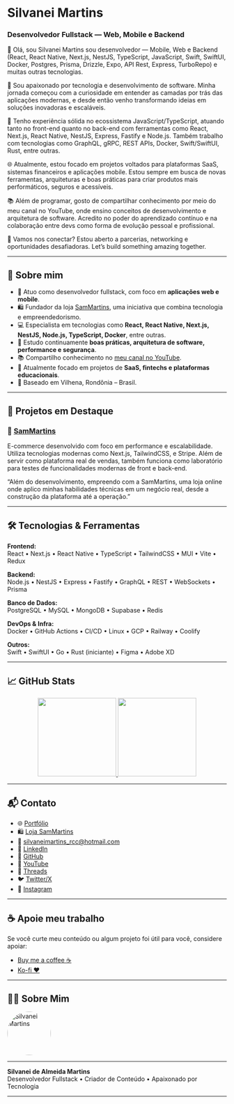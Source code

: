 <!-- Banner animado opcional removido para manter profissionalismo -->

# Silvanei Martins

### Desenvolvedor Fullstack — Web, Mobile e Backend

👋 Olá, sou Silvanei Martins
sou desenvolvedor — Mobile, Web e Backend
(React, React Native, Next.js, NestJS, TypeScript, JavaScript, Swift, SwiftUI, Docker, Postgres, Prisma, Drizzle, Expo, API Rest, Express, TurboRepo) e muitas outras tecnologias.

🚀 Sou apaixonado por tecnologia e desenvolvimento de software. Minha jornada começou com a curiosidade em entender as camadas por trás das aplicações modernas, e desde então venho transformando ideias em soluções inovadoras e escaláveis.

💼 Tenho experiência sólida no ecossistema JavaScript/TypeScript, atuando tanto no front-end quanto no back-end com ferramentas como React, Next.js, React Native, NestJS, Express, Fastify e Node.js. Também trabalho com tecnologias como GraphQL, gRPC, REST APIs, Docker, Swift/SwiftUI, Rust, entre outras.

🌐 Atualmente, estou focado em projetos voltados para plataformas SaaS, sistemas financeiros e aplicações mobile. Estou sempre em busca de novas ferramentas, arquiteturas e boas práticas para criar produtos mais performáticos, seguros e acessíveis.

📚 Além de programar, gosto de compartilhar conhecimento por meio do meu canal no YouTube, onde ensino conceitos de desenvolvimento e arquitetura de software. Acredito no poder do aprendizado contínuo e na colaboração entre devs como forma de evolução pessoal e profissional.

🌟 Vamos nos conectar? Estou aberto a parcerias, networking e oportunidades desafiadoras.
Let’s build something amazing together.

---

## 🚀 Sobre mim

- 🎯 Atuo como desenvolvedor fullstack, com foco em **aplicações web e mobile**.
- 🛍️ Fundador da loja [SamMartins](https://www.sammartins.com/), uma iniciativa que combina tecnologia e empreendedorismo.
- 💻 Especialista em tecnologias como **React, React Native, Next.js, NestJS, Node.js, TypeScript, Docker**, entre outras.
- 🧠 Estudo continuamente **boas práticas, arquitetura de software, performance e segurança**.
- 📚 Compartilho conhecimento no [meu canal no YouTube](https://www.youtube.com/@silvaneimartins2487).
- 🌱 Atualmente focado em projetos de **SaaS, fintechs e plataformas educacionais**.
- 📍 Baseado em Vilhena, Rondônia – Brasil.

---

## 🚀 Projetos em Destaque

### 🛒 [SamMartins](https://www.sammartins.com/)
E-commerce desenvolvido com foco em performance e escalabilidade. Utiliza tecnologias modernas como Next.js, TailwindCSS, e Stripe. Além de servir como plataforma real de vendas, também funciona como laboratório para testes de funcionalidades modernas de front e back-end.

“Além do desenvolvimento, empreendo com a SamMartins, uma loja online onde aplico minhas habilidades técnicas em um negócio real, desde a construção da plataforma até a operação.”

---

## 🛠️ Tecnologias & Ferramentas

**Frontend:**  
React • Next.js • React Native • TypeScript • TailwindCSS • MUI • Vite • Redux

**Backend:**  
Node.js • NestJS • Express • Fastify • GraphQL • REST • WebSockets • Prisma

**Banco de Dados:**  
PostgreSQL • MySQL • MongoDB • Supabase • Redis

**DevOps & Infra:**  
Docker • GitHub Actions • CI/CD • Linux • GCP • Railway • Coolify

**Outros:**  
Swift • SwiftUI • Go • Rust (iniciante) • Figma • Adobe XD

---

## 📈 GitHub Stats

<div align="center">
  <a href="https://github.com/silvaneimartins">
    <img height="180em" src="https://github-readme-stats.vercel.app/api?username=silvaneimartins&show_icons=true&theme=github_dark&count_private=true&hide_border=true" />
    <img height="180em" src="https://github-readme-stats.vercel.app/api/top-langs/?username=silvaneimartins&layout=compact&theme=github_dark&hide_border=true&langs_count=10" />
  </a>
</div>

---

## 📬 Contato

- 🌐 [Portfólio](http://www.silvaneimartins.com.br)
- 🛍️ [Loja SamMartins](https://www.sammartins.com/)
- 📧 [silvaneimartins_rcc@hotmail.com](mailto:silvaneimartins_rcc@hotmail.com)
- 💼 [LinkedIn](https://www.linkedin.com/in/silvanei-martins-a5412436/)
- 🐙 [GitHub](https://github.com/silvaneimartins)
- 🎥 [YouTube](https://www.youtube.com/@silvaneimartins2487)
- 🧵 [Threads](https://www.threads.net/@silvanei.martinss)
- 🐦 [Twitter/X](https://www.x.com/SilvaneiMartins)
- 📸 [Instagram](https://www.instagram.com/silvanei.martinss)

---

## ☕ Apoie meu trabalho

Se você curte meu conteúdo ou algum projeto foi útil para você, considere apoiar:

- [Buy me a coffee ☕](https://www.buymeacoffee.com/silvaneimartins)
- [Ko-fi ❤️](https://ko-fi.com/silvaneimartins)

---

## 🙋‍♂️ Sobre Mim

<a href="https://github.com/SilvaneiMartins">
    <img
        style="border-radius:50%"
        src="https://github.com/SilvaneiMartins.png"
        width="100px;"
        alt="Silvanei Martins"
    />
</a>

---

**Silvanei de Almeida Martins**  
Desenvolvedor Fullstack • Criador de Conteúdo • Apaixonado por Tecnologia

---
